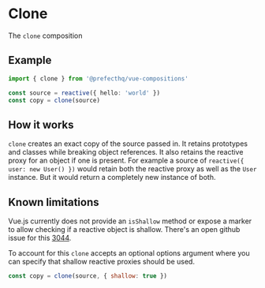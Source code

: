 # Clone
The `clone` composition 

## Example
```typescript
import { clone } from '@prefecthq/vue-compositions'

const source = reactive({ hello: 'world' })
const copy = clone(source)
```

## How it works
`clone` creates an exact copy of the source passed in. It retains prototypes and classes while breaking object references. It also retains the reactive proxy for an object if one is present. For example a source of `reactive({ user: new User() })` would retain both the reactive proxy as well as the `User` instance. But it would return a completely new instance of both. 

## Known limitations
Vue.js currently does not provide an `isShallow` method or expose a marker to allow checking if a reactive object is shallow. There's an open github issue for this [3044](https://github.com/vuejs/vue-next/issues/3044).

To account for this `clone` accepts an optional options argument where you can specify that shallow reactive proxies should be used. 

```javascript
const copy = clone(source, { shallow: true })
```